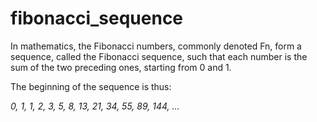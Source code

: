# fibonacci_sequence

In mathematics, the Fibonacci numbers, commonly denoted Fn, form a sequence, called the Fibonacci sequence, such that each number is the sum of the two preceding ones, starting from 0 and 1.

The beginning of the sequence is thus:

_0, 1, 1, 2, 3, 5, 8, 13, 21, 34, 55, 89, 144, ..._
